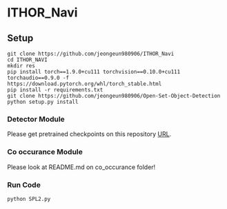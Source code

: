 # ITHOR_Navi

## Setup
```
git clone https://github.com/jeongeun980906/ITHOR_Navi
cd ITHOR_NAVI
mkdir res
pip install torch==1.9.0+cu111 torchvision==0.10.0+cu111 torchaudio==0.9.0 -f https://download.pytorch.org/whl/torch_stable.html
pip install -r requirements.txt
git clone https://github.com/jeongeun980906/Open-Set-Object-Detection
python setup.py install
```

### Detector Module

Please get pretrained checkpoints on this repository [URL](https://github.com/jeongeun980906/Open-Set-Object-Detection).

### Co occurance Module
Please look at README.md on co_occurance folder! 

### Run Code
```
python SPL2.py
```
